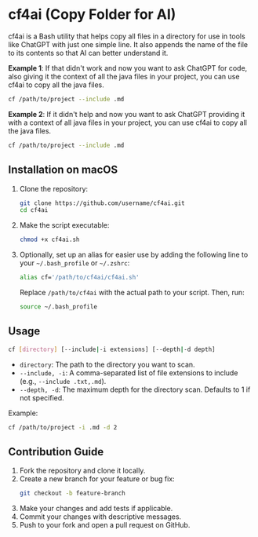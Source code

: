 # cf4ai (Copy Folder for AI)

cf4ai is a Bash utility that helps copy all files in a directory for use in tools like ChatGPT with just one simple line. It also appends the name of the file to its contents so that AI can better understand it.

**Example 1**: If that didn't work and now you want to ask ChatGPT for code, also giving it the context of all the java files in your project, you can use cf4ai to copy all the java files.

```bash
cf /path/to/project --include .md
```

**Example 2**: If it didn't help and now you want to ask ChatGPT providing it with a context of all java files in your project, you can use cf4ai to copy all the java files.

```bash
cf /path/to/project --include .md
```

## Installation on macOS

1. Clone the repository:

   ```bash
   git clone https://github.com/username/cf4ai.git
   cd cf4ai
   ```

2. Make the script executable:

   ```bash
   chmod +x cf4ai.sh
   ```

3. Optionally, set up an alias for easier use by adding the following line to your `~/.bash_profile` or `~/.zshrc`:

   ```bash
   alias cf='/path/to/cf4ai/cf4ai.sh'
   ```

   Replace `/path/to/cf4ai` with the actual path to your script. Then, run:

   ```bash
   source ~/.bash_profile
   ```

## Usage

```bash
cf [directory] [--include|-i extensions] [--depth|-d depth]
```

- `directory`: The path to the directory you want to scan.
- `--include, -i`: A comma-separated list of file extensions to include (e.g., `--include .txt,.md`).
- `--depth, -d`: The maximum depth for the directory scan. Defaults to 1 if not specified.

Example:

```bash
cf /path/to/project -i .md -d 2
```

## Contribution Guide

1. Fork the repository and clone it locally.
2. Create a new branch for your feature or bug fix:
   ```bash
   git checkout -b feature-branch
   ```
3. Make your changes and add tests if applicable.
4. Commit your changes with descriptive messages.
5. Push to your fork and open a pull request on GitHub.
